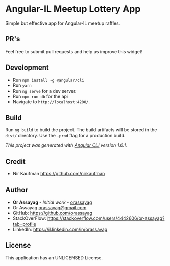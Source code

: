 # Angular-IL Meetup Lottery App

Simple but effective app for Angular-IL meetup raffles.

## PR's

Feel free to submit pull requests and help us improve this widget!

## Development

- Run `npm install -g @angular/cli`
- Run `yarn`
- Run `ng serve` for a dev server.
- Run `npm run db` for the api
- Navigate to `http://localhost:4200/`.

## Build

Run `ng build` to build the project.
The build artifacts will be stored in the `dist/` directory.
Use the `-prod` flag for a production build.

_This project was generated with [Angular CLI](https://github.com/angular/angular-cli) version 1.0.1._

## Credit

* Nir Kaufman https://github.com/nirkaufman

## Author

* **Or Assayag** - *Initial work* - [orassayag](https://github.com/orassayag)
* Or Assayag <orassayag@gmail.com>
* GitHub: https://github.com/orassayag
* StackOverFlow: https://stackoverflow.com/users/4442606/or-assayag?tab=profile
* LinkedIn: https://il.linkedin.com/in/orassayag

## License

This application has an UNLICENSED License.